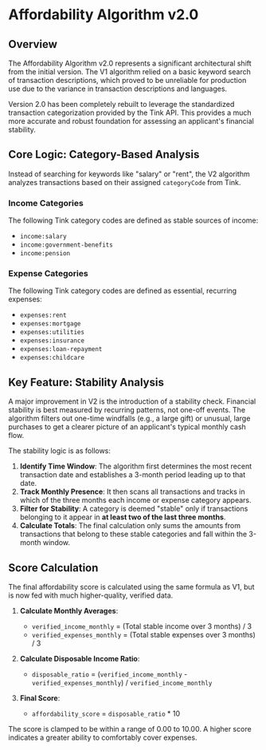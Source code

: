 # Affordability Algorithm v2.0

## Overview

The Affordability Algorithm v2.0 represents a significant architectural shift from the initial version. The V1 algorithm relied on a basic keyword search of transaction descriptions, which proved to be unreliable for production use due to the variance in transaction descriptions and languages.

Version 2.0 has been completely rebuilt to leverage the standardized transaction categorization provided by the Tink API. This provides a much more accurate and robust foundation for assessing an applicant's financial stability.

## Core Logic: Category-Based Analysis

Instead of searching for keywords like "salary" or "rent", the V2 algorithm analyzes transactions based on their assigned `categoryCode` from Tink.

### Income Categories

The following Tink category codes are defined as stable sources of income:

- `income:salary`
- `income:government-benefits`
- `income:pension`

### Expense Categories

The following Tink category codes are defined as essential, recurring expenses:

- `expenses:rent`
- `expenses:mortgage`
- `expenses:utilities`
- `expenses:insurance`
- `expenses:loan-repayment`
- `expenses:childcare`

## Key Feature: Stability Analysis

A major improvement in V2 is the introduction of a stability check. Financial stability is best measured by recurring patterns, not one-off events. The algorithm filters out one-time windfalls (e.g., a large gift) or unusual, large purchases to get a clearer picture of an applicant's typical monthly cash flow.

The stability logic is as follows:
1.  **Identify Time Window**: The algorithm first determines the most recent transaction date and establishes a 3-month period leading up to that date.
2.  **Track Monthly Presence**: It then scans all transactions and tracks in which of the three months each income or expense category appears.
3.  **Filter for Stability**: A category is deemed "stable" only if transactions belonging to it appear in **at least two of the last three months**.
4.  **Calculate Totals**: The final calculation only sums the amounts from transactions that belong to these stable categories and fall within the 3-month window.

## Score Calculation

The final affordability score is calculated using the same formula as V1, but is now fed with much higher-quality, verified data.

1.  **Calculate Monthly Averages**:
    - `verified_income_monthly` = (Total stable income over 3 months) / 3
    - `verified_expenses_monthly` = (Total stable expenses over 3 months) / 3

2.  **Calculate Disposable Income Ratio**:
    - `disposable_ratio` = (`verified_income_monthly` - `verified_expenses_monthly`) / `verified_income_monthly`

3.  **Final Score**:
    - `affordability_score` = `disposable_ratio` * 10

The score is clamped to be within a range of 0.00 to 10.00. A higher score indicates a greater ability to comfortably cover expenses.
